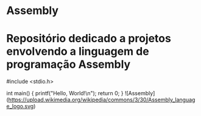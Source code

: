 # Assembly

# Repositório dedicado a projetos envolvendo a linguagem de programação Assembly


#include <stdio.h>

int main() {
    printf("Hello, World!\n");
    return 0;
}
![Assembly]
(https://upload.wikimedia.org/wikipedia/commons/3/30/Assembly_language_logo.svg)
```c
